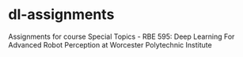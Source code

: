 # dl-assignments
Assignments for course Special Topics - RBE 595: Deep Learning For Advanced Robot Perception at Worcester Polytechnic Institute
